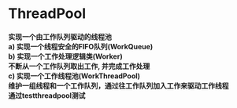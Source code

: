 # ThreadPool

#### 实现一个由工作队列驱动的线程池<br>a) 实现一个线程安全的FIFO队列(WorkQueue)<br>b) 实现一个工作处理逻辑类(Worker)<br>不断从一个工作队列取出工作, 并完成工作处理<br>c) 实现一个工作线程池(WorkThreadPool)<br>维护一组线程和一个工作队列，通过往工作队列加入工作来驱动工作线程<br>通过testthreadpool测试
